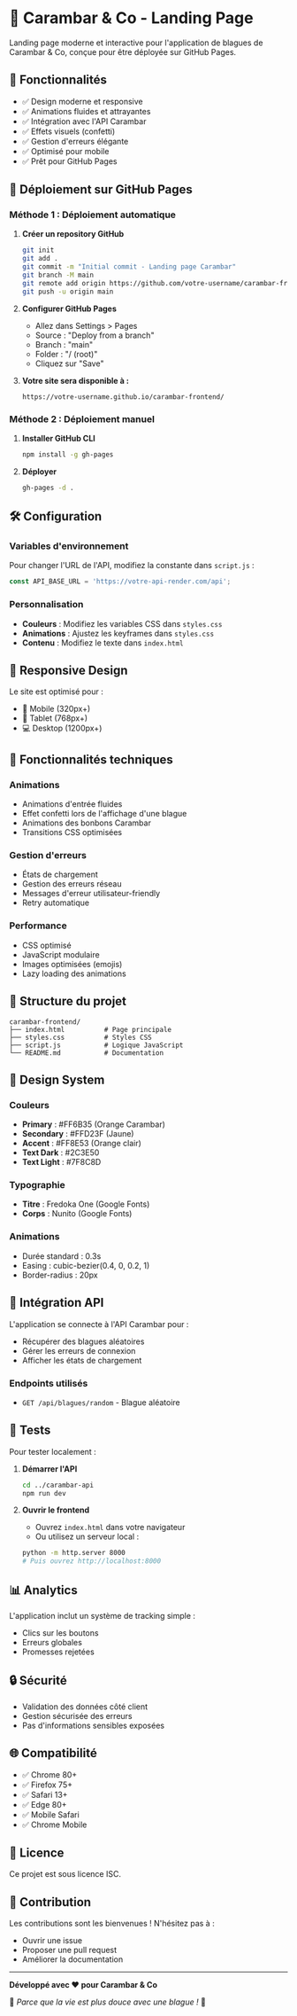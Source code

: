 # 🍬 Carambar & Co - Landing Page

Landing page moderne et interactive pour l'application de blagues de Carambar & Co, conçue pour être déployée sur GitHub Pages.

## 🎨 Fonctionnalités

- ✅ Design moderne et responsive
- ✅ Animations fluides et attrayantes
- ✅ Intégration avec l'API Carambar
- ✅ Effets visuels (confetti)
- ✅ Gestion d'erreurs élégante
- ✅ Optimisé pour mobile
- ✅ Prêt pour GitHub Pages

## 🚀 Déploiement sur GitHub Pages

### Méthode 1 : Déploiement automatique

1. **Créer un repository GitHub**
   ```bash
   git init
   git add .
   git commit -m "Initial commit - Landing page Carambar"
   git branch -M main
   git remote add origin https://github.com/votre-username/carambar-frontend.git
   git push -u origin main
   ```

2. **Configurer GitHub Pages**
   - Allez dans Settings > Pages
   - Source : "Deploy from a branch"
   - Branch : "main"
   - Folder : "/ (root)"
   - Cliquez sur "Save"

3. **Votre site sera disponible à :**
   ```
   https://votre-username.github.io/carambar-frontend/
   ```

### Méthode 2 : Déploiement manuel

1. **Installer GitHub CLI**
   ```bash
   npm install -g gh-pages
   ```

2. **Déployer**
   ```bash
   gh-pages -d .
   ```

## 🛠️ Configuration

### Variables d'environnement

Pour changer l'URL de l'API, modifiez la constante dans `script.js` :

```javascript
const API_BASE_URL = 'https://votre-api-render.com/api';
```

### Personnalisation

- **Couleurs** : Modifiez les variables CSS dans `styles.css`
- **Animations** : Ajustez les keyframes dans `styles.css`
- **Contenu** : Modifiez le texte dans `index.html`

## 📱 Responsive Design

Le site est optimisé pour :
- 📱 Mobile (320px+)
- 📱 Tablet (768px+)
- 💻 Desktop (1200px+)

## 🎯 Fonctionnalités techniques

### Animations
- Animations d'entrée fluides
- Effet confetti lors de l'affichage d'une blague
- Animations des bonbons Carambar
- Transitions CSS optimisées

### Gestion d'erreurs
- États de chargement
- Gestion des erreurs réseau
- Messages d'erreur utilisateur-friendly
- Retry automatique

### Performance
- CSS optimisé
- JavaScript modulaire
- Images optimisées (emojis)
- Lazy loading des animations

## 🔧 Structure du projet

```
carambar-frontend/
├── index.html          # Page principale
├── styles.css          # Styles CSS
├── script.js           # Logique JavaScript
└── README.md           # Documentation
```

## 🎨 Design System

### Couleurs
- **Primary** : #FF6B35 (Orange Carambar)
- **Secondary** : #FFD23F (Jaune)
- **Accent** : #FF8E53 (Orange clair)
- **Text Dark** : #2C3E50
- **Text Light** : #7F8C8D

### Typographie
- **Titre** : Fredoka One (Google Fonts)
- **Corps** : Nunito (Google Fonts)

### Animations
- Durée standard : 0.3s
- Easing : cubic-bezier(0.4, 0, 0.2, 1)
- Border-radius : 20px

## 🔗 Intégration API

L'application se connecte à l'API Carambar pour :
- Récupérer des blagues aléatoires
- Gérer les erreurs de connexion
- Afficher les états de chargement

### Endpoints utilisés
- `GET /api/blagues/random` - Blague aléatoire

## 🧪 Tests

Pour tester localement :

1. **Démarrer l'API**
   ```bash
   cd ../carambar-api
   npm run dev
   ```

2. **Ouvrir le frontend**
   - Ouvrez `index.html` dans votre navigateur
   - Ou utilisez un serveur local :
   ```bash
   python -m http.server 8000
   # Puis ouvrez http://localhost:8000
   ```

## 📊 Analytics

L'application inclut un système de tracking simple :
- Clics sur les boutons
- Erreurs globales
- Promesses rejetées

## 🔒 Sécurité

- Validation des données côté client
- Gestion sécurisée des erreurs
- Pas d'informations sensibles exposées

## 🌐 Compatibilité

- ✅ Chrome 80+
- ✅ Firefox 75+
- ✅ Safari 13+
- ✅ Edge 80+
- ✅ Mobile Safari
- ✅ Chrome Mobile

## 📝 Licence

Ce projet est sous licence ISC.

## 🤝 Contribution

Les contributions sont les bienvenues ! N'hésitez pas à :
- Ouvrir une issue
- Proposer une pull request
- Améliorer la documentation

---

**Développé avec ❤️ pour Carambar & Co**

🍬 *Parce que la vie est plus douce avec une blague !* 🍬 